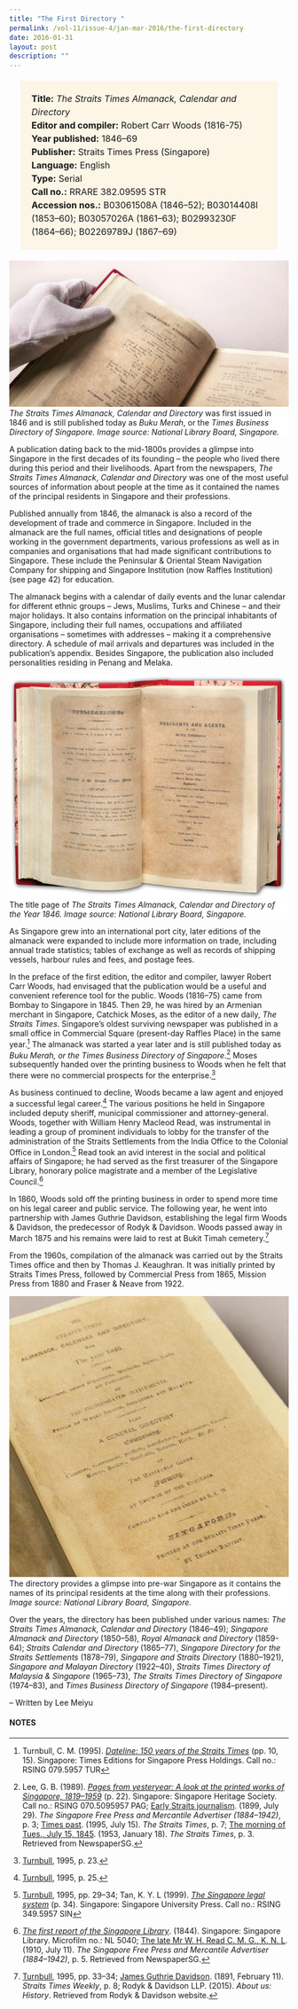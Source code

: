 ```yaml
---
title: "The First Directory "
permalink: /vol-11/issue-4/jan-mar-2016/the-first-directory
date: 2016-01-31
layout: post
description: ""
---
```

<span style="background-colour: #fdf5e6; padding: 20px; margin: 20px; background:#fdf5e6; display:block; font-size:1rem; line-height:1.5rem;"> 
	<b>Title:</b> <i>The Straits Times Almanack, Calendar and Directory </i><br>
	<b>Editor and compiler:</b> Robert Carr Woods (1816-75)<br>
<b>Year published:</b> 1846–69<br>
<b>Publisher:</b> Straits Times Press (Singapore)<br>
<b>Language:</b> English<br>
<b>Type:</b> Serial<br>
<b>Call no.:</b> RRARE 382.09595 STR<br>
<b>Accession nos.:</b> B03061508A (1846–52); B03014408I (1853–60); B03057026A (1861–63); B02993230F (1864–66); B02269789J (1867–69)
</span>

<img src="/images/vol-11-issue-4/the-first-directory/D1.JPG">
<div style="background-color: white;"><i>The Straits Times Almanack, Calendar and	Directory</i> was first issued in 1846 and is still published today as <i>Buku Merah</i>, or the <i>Times Business Directory of Singapore. Image source: 
National Library Board, Singapore.</i></div>

A publication dating back to the mid-1800s provides a glimpse into Singapore in the first decades of its founding – the people 
who lived there during this period and their livelihoods. Apart from the newspapers, *The Straits Times Almanack*, *Calendar 
and Directory* was one of the most useful sources of information about people at the time as it contained the names of the 
principal residents in Singapore and their professions.

Published annually from 1846, the almanack is also a record of the development of trade and commerce in Singapore. Included in the almanack are the full names, official titles and designations of people working in the government departments, various professions as well as in companies and organisations that had made significant contributions to Singapore. These include 
the Peninsular & Oriental Steam Navigation Company for shipping and Singapore Institution (now Raffles Institution) (see page 42) for education.

The almanack begins with a calendar of daily events and the lunar calendar for different ethnic groups – Jews, Muslims, Turks and Chinese – and their major holidays. It also contains information on the principal inhabitants of Singapore, including 
their full names, occupations and affiliated organisations – sometimes with addresses – making it a comprehensive directory. A schedule of mail arrivals and departures was included in the publication’s appendix. Besides Singapore, the publication also 
included personalities residing in Penang and Melaka.

<img src="/images/vol-11-issue-4/the-first-directory/D3.JPG">
<div style="background-color: white;">The title page of <i>The Straits Times Almanack, Calendar and Directory of the Year 1846. Image source: National Library Board, Singapore.</i></div>

As Singapore grew into an international port city, later editions of the almanack were expanded to include more information on trade, including annual trade statistics; tables of exchange as well as records of shipping vessels, harbour rules and fees, and postage fees.

In the preface of the first edition, the editor and compiler, lawyer Robert Carr Woods, had envisaged that the publication would be a useful and convenient reference tool for the public. Woods (1816–75) came from Bombay to Singapore in 1845. Then 29, he was hired by an Armenian merchant in Singapore, Catchick Moses, as the editor of a new daily, *The Straits Times*. Singapore’s oldest surviving newspaper was published in a small office in Commercial Square (present-day Raffles Place) in the same year.[^1] The almanack was started a year later and is still published today as *Buku Merah, or the Times Business Directory of Singapore*.[^2] Moses subsequently handed over the printing business to Woods when he felt that there were no commercial prospects for the enterprise.[^3]

As business continued to decline, Woods became a law agent and enjoyed a successful legal career.[^4] The various positions he held in Singapore included deputy sheriff, municipal commissioner and attorney-general. Woods, together with William Henry Macleod Read, was instrumental in leading a group of prominent individuals to lobby for the transfer of the administration of the Straits Settlements from the India Office to the Colonial Office in London.[^5] Read took an avid interest in the social and political affairs of Singapore; he had served as the first treasurer of the Singapore Library, honorary police magistrate and a member of the Legislative Council.[^6]

In 1860, Woods sold off the printing business in order to spend more time on his legal career and public service. The following year, he went into partnership with James Guthrie Davidson, establishing the legal firm Woods & Davidson, the predecessor of Rodyk & Davidson. Woods passed away in March 1875 and his remains were laid to rest at Bukit Timah cemetery.[^7]

From the 1960s, compilation of the almanack was carried out by the Straits Times office and then by Thomas J. Keaughran. It was initially printed by Straits Times Press, followed by Commercial Press from 1865, Mission Press from 1880 and Fraser & Neave from 1922.

<img src="/images/vol-11-issue-4/the-first-directory/D2.JPG">
<div style="background-color: white;">The directory provides a glimpse into pre-war Singapore as it contains the names of its principal residents at the time along with their professions. <i>Image source: National Library Board, Singapore.</i></div>

Over the years, the directory has been published under various names: *The Straits Times Almanack, Calendar and Directory* (1846–49); *Singapore Almanack and Directory* (1850–58), *Royal Almanack and Directory* (1859-64); *Straits Calendar and Directory* (1865–77), *Singapore Directory for the Straits Settlements* (1878–79), *Singapore and Straits Directory* (1880–1921), *Singapore and Malayan Directory* (1922–40), *Straits Times Directory of Malaysia & Singapore* (1965–73), *The Straits Times Directory of Singapore* (1974–83), and *Times Business Directory of Singapore* (1984–present). 

– Written by Lee Meiyu

#### **NOTES**
[^1]:Turnbull, C. M. (1995). [*Dateline: 150 years of the Straits Times*](https://eservice.nlb.gov.sg/item_holding.aspx?bid=7471414) (pp. 10, 15). Singapore: Times Editions for Singapore Press Holdings.  Call no.: RSING 079.5957 TUR
[^2]:Lee, G. B. (1989). [*Pages from yesteryear: A look at the printed works of Singapore, 1819–1959*](https://eservice.nlb.gov.sg/item_holding.aspx?bid=5360274) (p. 22). Singapore: Singapore Heritage Society. Call no.: RSING 070.5095957 PAG; [Early Straits journalism](http://eresources.nlb.gov.sg/newspapers/Digitised/Article/singfreepressb18990729-1.2.20). (1899, July 29). *The Singapore Free Press and Mercantile Advertiser (1884–1942)*, p. 3; [Times past](http://eresources.nlb.gov.sg/newspapers/Digitised/Article/straitstimes19950715-1.2.223.4.1). (1995, July 15). *The Straits Times*, p. 7; [The morning of Tues., July 15, 1845](http://eresources.nlb.gov.sg/newspapers/Digitised/Article/straitstimes19530118-1.2.169.4). (1953, January 18). *The Straits Times*, p. 3. Retrieved from NewspaperSG.
[^3]:[Turnbull](https://eservice.nlb.gov.sg/item_holding.aspx?bid=7471414), 1995, p. 23.
[^4]:[Turnbull](https://eservice.nlb.gov.sg/item_holding.aspx?bid=7471414), 1995, p. 25.
[^5]:[Turnbull](https://eservice.nlb.gov.sg/item_holding.aspx?bid=7471414), 1995, pp. 29–34; Tan, K. Y. L (1999). [*The Singapore legal system*](https://eservice.nlb.gov.sg/item_holding.aspx?bid=9337910) (p. 34). Singapore: Singapore University Press. Call no.: RSING 349.5957 SIN
[^6]:[*The first report of the Singapore Library*](https://eresources.nlb.gov.sg/printheritage/detail/3c12fae7-bfb5-4524-ab57-892031e43abc.aspx). (1844). Singapore: Singapore Library. Microfilm no.: NL 5040; [The late Mr W. H. Read C. M. G., K. N. L](http://eresources.nlb.gov.sg/newspapers/Digitised/Article/singfreepressb19100711-1.2.32). (1910, July 11). *The Singapore Free Press and Mercantile Advertiser (1884–1942)*, p. 5. Retrieved from NewspaperSG.
[^7]:[Turnbull](https://eservice.nlb.gov.sg/item_holding.aspx?bid=7471414), 1995, pp. 33–34; [James Guthrie Davidson](http://eresources.nlb.gov.sg/newspapers/Digitised/Article/stweekly18910211-1.2.49). (1891, February 11). *Straits Times Weekly*, p. 8; Rodyk & Davidson LLP. (2015). *About us: History*. Retrieved from Rodyk & Davidson website.
